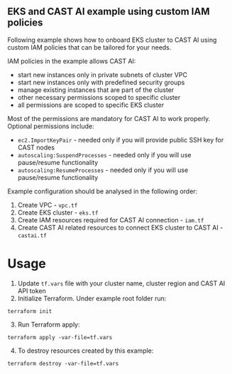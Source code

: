 ## EKS and CAST AI example using custom IAM policies

Following example shows how to onboard EKS cluster to CAST AI using custom IAM policies that can be tailored for
your needs.

IAM policies in the example allows CAST AI:

- start new instances only in private subnets of cluster VPC
- start new instances only with predefined security groups
- manage existing instances that are part of the cluster
- other necessary permissions scoped to specific cluster
- all permissions are scoped to specific EKS cluster

Most of the permissions are mandatory for CAST AI to work properly.
Optional permissions include:

- `ec2.ImportKeyPair` - needed only if you will provide public SSH key for CAST nodes
- `autoscaling:SuspendProcesses` - needed only if you will use pause/resume functionality
- `autoscaling:ResumeProcesses` - needed only if you will use pause/resume functionality

Example configuration should be analysed in the following order:
1. Create VPC - `vpc.tf`
2. Create EKS cluster - `eks.tf`
3. Create IAM resources required for CAST AI connection - `iam.tf`
4. Create CAST AI related resources to connect EKS cluster to CAST AI - `castai.tf`

# Usage
1. Update `tf.vars` file with your cluster name, cluster region and CAST AI API token
2. Initialize Terraform. Under example root folder run:
```
terraform init
```
3. Run Terraform apply:
```
terraform apply -var-file=tf.vars 
```
4. To destroy resources created by this example:
```
terraform destroy -var-file=tf.vars 
```
